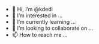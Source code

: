 - 👋 Hi, I’m @kdedi
- 👀 I’m interested in ...
- 🌱 I’m currently learning ...
- 💞️ I’m looking to collaborate on ...
- 📫 How to reach me ...

<!---
kdedi/kdedi is a ✨ special ✨ repository because its `README.md` (this file) appears on your GitHub profile.
You can click the Preview link to take a look at your changes.
--->
